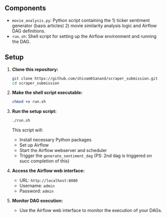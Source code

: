## Components

- `movie_analysis.py`: Python script containing the 1) ticker sentiment generator (basis articles) 2) movie similarity analysis logic and Airflow DAG definitions.
- `run.sh`: Shell script for setting up the Airflow environment and running the DAG.

## Setup

1. **Clone this repository:**
   ```bash
   git clone https://github.com/shivam01anand/scraper_submission.git
   cd scraper_submission
   ```

2. **Make the shell script executable:**
   ```bash
   chmod +x run.sh
   ```

3. **Run the setup script:**
   ```bash
   ./run.sh
   ```

   This script will:
   - Install necessary Python packages
   - Set up Airflow
   - Start the Airflow webserver and scheduler
   - Trigger the `generate_sentiment_dag` (PS: 2nd dag is triggered on succ completion of this)

4. **Access the Airflow web interface:**
   - URL: `http://localhost:8080`
   - Username: `admin`
   - Password: `admin`

5. **Monitor DAG execution:**
   - Use the Airflow web interface to monitor the execution of your DAGs.
